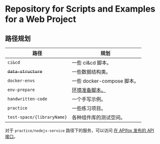 # Repository for Scripts and Examples for a Web Project

## 路径规划

| 路径                       | 规划                       |
| -------------------------- | -------------------------- |
| `ci&cd`                    | 一些 ci&cd 脚本。          |
| ~~`data-structure`~~       | 一些数据结构类。           |
| `docker-envs`              | 一些 docker-compose 脚本。 |
| `env-prepare`              | [环境准备脚本。]             |
| `handwritten-code`         | 一个手写示例。             |
| `practice`                 | 一些练习项目。             |
| `test-space/{libraryName}` | 各种组件库的测试空间。     |

对于 `practice/nodejs-service` 路径下的服务，可以访问 [在 APIfox 发布的 API 接口](https://apifox.com/apidoc/shared-b220fa2f-dc80-4283-9dee-311a22e04d03)。

[环境准备脚本。]: ./env-prepare
